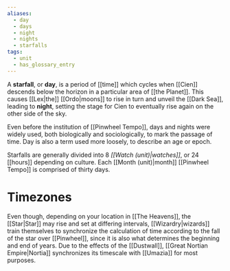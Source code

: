 ```yaml
---
aliases:
  - day
  - days
  - night
  - nights
  - starfalls
tags:
  - unit
  - has_glossary_entry
---
```

A **starfall**, or **day**, is a period of [[time]] which cycles when [[Cien]] descends below the horizon in a particular area of [[the Planet]]. This causes [[Lex|the]] [[Ordo|moons]] to rise in turn and unveil the [[Dark Sea]], leading to **night**, setting the stage for Cien to eventually rise again on the other side of the sky. 

Even before the institution of [[Pinwheel Tempo]], days and nights were widely used, both biologically and sociologically, to mark the passage of time. Day is also a term used more loosely, to describe an age or epoch.

Starfalls are generally divided into 8 *[[Watch (unit)|watches]]*, or 24 [[hours]] depending on culture. Each [[Month (unit)|month]] [[Pinwheel Tempo]] is comprised of thirty days. 

# Timezones
Even though, depending on your location in [[The Heavens]], the [[Star|Star]] may rise and set at differing intervals, [[Wizardry|wizards]] train themselves to synchronize the calculation of time according to the fall of the star over [[Pinwheel]], since it is also what determines the beginning and end of years. Due to the effects of the [[Dustwall]], [[Great Nortian Empire|Nortia]] synchronizes its timescale with [[Umazia]] for most purposes.


